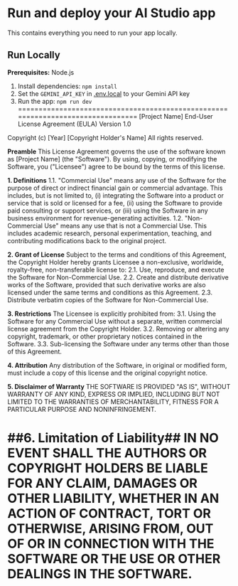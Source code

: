 # Run and deploy your AI Studio app

This contains everything you need to run your app locally.

## Run Locally

**Prerequisites:**  Node.js


1. Install dependencies:
   `npm install`
2. Set the `GEMINI_API_KEY` in [.env.local](.env.local) to your Gemini API key
3. Run the app:
   `npm run dev`
================================================================================
[Project Name] End-User License Agreement (EULA)
Version 1.0

Copyright (c) [Year] [Copyright Holder's Name]
All rights reserved.

**Preamble**
This License Agreement governs the use of the software known as [Project Name] (the "Software"). By using, copying, or modifying the Software, you ("Licensee") agree to be bound by the terms of this license.

**1. Definitions**
   1.1. "Commercial Use" means any use of the Software for the purpose of direct or indirect financial gain or commercial advantage. This includes, but is not limited to, (i) integrating the Software into a product or service that is sold or licensed for a fee, (ii) using the Software to provide paid consulting or support services, or (iii) using the Software in any business environment for revenue-generating activities.
   1.2. "Non-Commercial Use" means any use that is not a Commercial Use. This includes academic research, personal experimentation, teaching, and contributing modifications back to the original project.

**2. Grant of License**
   Subject to the terms and conditions of this Agreement, the Copyright Holder hereby grants Licensee a non-exclusive, worldwide, royalty-free, non-transferable license to:
   2.1. Use, reproduce, and execute the Software for Non-Commercial Use.
   2.2. Create and distribute derivative works of the Software, provided that such derivative works are also licensed under the same terms and conditions as this Agreement.
   2.3. Distribute verbatim copies of the Software for Non-Commercial Use.

**3. Restrictions**
   The Licensee is explicitly prohibited from:
   3.1. Using the Software for any Commercial Use without a separate, written commercial license agreement from the Copyright Holder.
   3.2. Removing or altering any copyright, trademark, or other proprietary notices contained in the Software.
   3.3. Sub-licensing the Software under any terms other than those of this Agreement.

**4. Attribution**
   Any distribution of the Software, in original or modified form, must include a copy of this license and the original copyright notice.

**5. Disclaimer of Warranty**
   THE SOFTWARE IS PROVIDED "AS IS", WITHOUT WARRANTY OF ANY KIND, EXPRESS OR IMPLIED, INCLUDING BUT NOT LIMITED TO THE WARRANTIES OF MERCHANTABILITY, FITNESS FOR A PARTICULAR PURPOSE AND NONINFRINGEMENT.

##6. Limitation of Liability##
   IN NO EVENT SHALL THE AUTHORS OR COPYRIGHT HOLDERS BE LIABLE FOR ANY CLAIM, DAMAGES OR OTHER LIABILITY, WHETHER IN AN ACTION OF CONTRACT, TORT OR OTHERWISE, ARISING FROM, OUT OF OR IN CONNECTION WITH THE SOFTWARE OR THE USE OR OTHER DEALINGS IN THE SOFTWARE.
================================================================================
